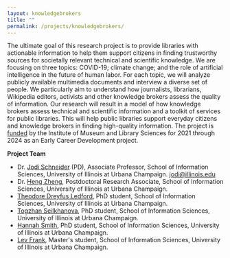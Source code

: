 ```yaml
---
layout: knowledgebrokers
title: ""
permalink: /projects/knowledgebrokers/
---
```


The ultimate goal of this research project is to provide libraries with actionable information to help them support citizens in finding trustworthy sources for societally relevant technical and scientific knowledge. We are focusing on three topics: COVID-19; climate change; and the role of artificial intelligence in the future of human labor. For each topic, we will analyze publicly available multimedia documents and interview a diverse set of people. We particularly aim to understand how journalists, librarians, Wikipedia editors, activists and other knowledge brokers assess the quality of information. Our research will result in a model of how knowledge brokers assess technical and scientific information and a toolkit of services for public libraries. This will help public libraries support everyday citizens and knowledge brokers in finding high-quality information. The project is [funded](https://imls.gov/grants/awarded/re-250162-ols-21) by the Institute of Museum and Library Sciences for 2021 through 2024 as an Early Career Development project.

**Project Team**

* Dr. [Jodi Schneider](https://ischool.illinois.edu/people/jodi-schneider) (PD), Associate Professor, School of Information Sciences, University of Illinois at Urbana Champaign. jodi@illinois.edu
* Dr. [Heng Zheng](https://ischool.illinois.edu/people/heng-zheng), Postdoctoral Research Associate, School of Information Sciences, University of Illinois at Urbana Champaign. 
* [Theodore Dreyfus Ledford](https://ischool.illinois.edu/people/theodore-dreyfus-ledford), PhD student, School of Information Sciences, University of Illinois at Urbana Champaign.
* [Togzhan Seilkhanova](https://ischool.illinois.edu/people/togzhan-seilkhanova), PhD student, School of Information Sciences, University of Illinois at Urbana Champaign.
* [Hannah Smith](https://ischool.illinois.edu/people/hannah-smith), PhD student, School of Information Sciences, University of Illinois at Urbana Champaign.
* [Lev Frank](https://www.linkedin.com/in/lev-frank-bb308118b/), Master's student, School of Information Sciences, University of Illinois at Urbana Champaign.
